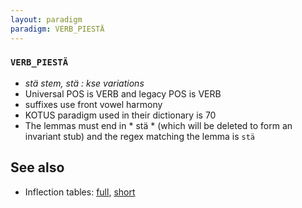 ```yaml
---
layout: paradigm
paradigm: VERB_PIESTÄ
---
```

### ` VERB_PIESTÄ `

* _stä stem, stä : kse variations_
* Universal POS is VERB and legacy POS is VERB
* suffixes use front vowel harmony
* KOTUS paradigm used in their dictionary is 70
* The lemmas must end in * stä * (which will be deleted to form an invariant stub) and the regex matching the lemma is ` stä `

## See also

* Inflection tables: [full](gen/P/piestä.html), [short](gen/P/piestä_wikt.html)

